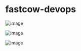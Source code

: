 # fastcow-devops

![image](https://github.com/cary997/fastcow-devops/assets/106720683/bcf398b0-1527-4787-8ffa-88a185e835e1)

![image](https://github.com/cary997/fastcow-devops/assets/106720683/9b51999f-b2b1-4d42-b891-1bb3f4639c03)

![image](https://github.com/cary997/fastcow-devops/assets/106720683/6e3c62e2-4bba-4731-91c7-8f606ecd6fcd)

